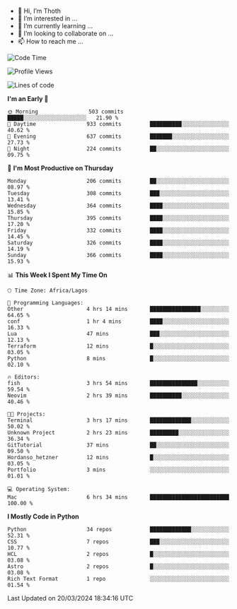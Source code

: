 <!---
thoth2357/thoth2357 is a ✨ special ✨ repository because its `README.md` (this file) appears on your GitHub profile.
You can click the Preview link to take a look at your changes.
--->

- 👋 Hi, I’m Thoth
- 👀 I’m interested in ...
- 🌱 I’m currently learning ...
- 💞️ I’m looking to collaborate on ...
- 📫 How to reach me ...




<!--START_SECTION:waka-->
![Code Time](http://img.shields.io/badge/Code%20Time-2%2C783%20hrs%2015%20mins-blue)

![Profile Views](http://img.shields.io/badge/Profile%20Views-2-blue)

![Lines of code](https://img.shields.io/badge/From%20Hello%20World%20I%27ve%20Written-31.0%20million%20lines%20of%20code-blue)

**I'm an Early 🐤** 

```text
🌞 Morning                503 commits         █████░░░░░░░░░░░░░░░░░░░░   21.90 % 
🌆 Daytime                933 commits         ██████████░░░░░░░░░░░░░░░   40.62 % 
🌃 Evening                637 commits         ███████░░░░░░░░░░░░░░░░░░   27.73 % 
🌙 Night                  224 commits         ██░░░░░░░░░░░░░░░░░░░░░░░   09.75 % 
```
📅 **I'm Most Productive on Thursday** 

```text
Monday                   206 commits         ██░░░░░░░░░░░░░░░░░░░░░░░   08.97 % 
Tuesday                  308 commits         ███░░░░░░░░░░░░░░░░░░░░░░   13.41 % 
Wednesday                364 commits         ████░░░░░░░░░░░░░░░░░░░░░   15.85 % 
Thursday                 395 commits         ████░░░░░░░░░░░░░░░░░░░░░   17.20 % 
Friday                   332 commits         ████░░░░░░░░░░░░░░░░░░░░░   14.45 % 
Saturday                 326 commits         ████░░░░░░░░░░░░░░░░░░░░░   14.19 % 
Sunday                   366 commits         ████░░░░░░░░░░░░░░░░░░░░░   15.93 % 
```


📊 **This Week I Spent My Time On** 

```text
🕑︎ Time Zone: Africa/Lagos

💬 Programming Languages: 
Other                    4 hrs 14 mins       ████████████████░░░░░░░░░   64.65 % 
conf                     1 hr 4 mins         ████░░░░░░░░░░░░░░░░░░░░░   16.33 % 
Lua                      47 mins             ███░░░░░░░░░░░░░░░░░░░░░░   12.13 % 
Terraform                12 mins             █░░░░░░░░░░░░░░░░░░░░░░░░   03.05 % 
Python                   8 mins              █░░░░░░░░░░░░░░░░░░░░░░░░   02.10 % 

🔥 Editors: 
fish                     3 hrs 54 mins       ███████████████░░░░░░░░░░   59.54 % 
Neovim                   2 hrs 39 mins       ██████████░░░░░░░░░░░░░░░   40.46 % 

🐱‍💻 Projects: 
Terminal                 3 hrs 17 mins       █████████████░░░░░░░░░░░░   50.02 % 
Unknown Project          2 hrs 23 mins       █████████░░░░░░░░░░░░░░░░   36.34 % 
GitTutorial              37 mins             ██░░░░░░░░░░░░░░░░░░░░░░░   09.50 % 
Hordanso_hetzner         12 mins             █░░░░░░░░░░░░░░░░░░░░░░░░   03.05 % 
Portfolio                3 mins              ░░░░░░░░░░░░░░░░░░░░░░░░░   01.01 % 

💻 Operating System: 
Mac                      6 hrs 34 mins       █████████████████████████   100.00 % 
```

**I Mostly Code in Python** 

```text
Python                   34 repos            █████████████░░░░░░░░░░░░   52.31 % 
CSS                      7 repos             ███░░░░░░░░░░░░░░░░░░░░░░   10.77 % 
HCL                      2 repos             █░░░░░░░░░░░░░░░░░░░░░░░░   03.08 % 
Astro                    2 repos             █░░░░░░░░░░░░░░░░░░░░░░░░   03.08 % 
Rich Text Format         1 repo              ░░░░░░░░░░░░░░░░░░░░░░░░░   01.54 % 
```




 Last Updated on 20/03/2024 18:34:16 UTC
<!--END_SECTION:waka-->
<!--![](http://github-profile-summary-cards.vercel.app/api/cards/profile-details?username=thoth2357&theme=2077)

![](http://github-profile-summary-cards.vercel.app/api/cards/stats?username=thoth2357&theme=2077)![](http://github-profile-summary-cards.vercel.app/api/cards/productive-time?username=thoth2357&theme=2077&utcOffset=8) -->
